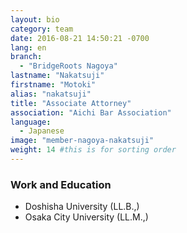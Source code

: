 ```yaml
---
layout: bio
category: team
date: 2016-08-21 14:50:21 -0700
lang: en
branch:
  - "BridgeRoots Nagoya"
lastname: "Nakatsuji"
firstname: "Motoki"
alias: "nakatsuji"
title: "Associate Attorney"
association: "Aichi Bar Association"
language:
  - Japanese
image: "member-nagoya-nakatsuji"
weight: 14 #this is for sorting order
---
```


### Work and Education
- Doshisha University (LL.B.,)
- Osaka City University (LL.M.,)
